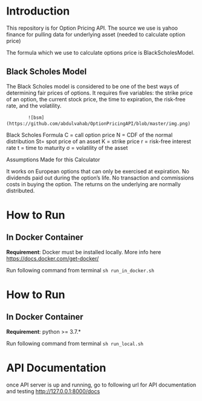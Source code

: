 # Introduction
This repository is for Option Pricing API. The source we use is yahoo finance for pulling data for underlying asset (needed to calculate option price)

The formula which we use to calculate options price is BlackScholesModel. 

## Black Scholes Model
The Black Scholes model is considered to be one of the best ways of determining fair prices of options. It requires five variables: the strike price of an option, the current stock price, the time to expiration, the risk-free rate, and the volatility.
                    
            ![bsm](https://github.com/abdulvahab/OptionPricingAPI/blob/master/img.png)

Black Scholes Formula
C = call option price
N = CDF of the normal distribution
St= spot price of an asset
K = strike price
r = risk-free interest rate
t = time to maturity
σ = volatility of the asset

Assumptions Made for this Calculator

It works on European options that can only be exercised at expiration.
No dividends paid out during the option’s life.
No transaction and commissions costs in buying the option.
The returns on the underlying are normally distributed.

# How to Run
## In Docker Container
**Requirement**: Docker must be installed locally. More info here https://docs.docker.com/get-docker/

Run following command from terminal
```sh run_in_docker.sh```

# How to Run
## In Docker Container
**Requirement**: python >= 3.7.*

Run following command from terminal
```sh run_local.sh```

# API Documentation
once API server is up and running, go to following url for API documentation and testing
http://127.0.0.1:8000/docs


